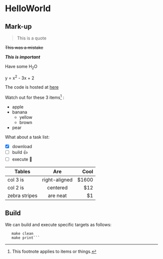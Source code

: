 # HelloWorld
## Mark-up

> This is a quote

~~This was a mistake~~

***This is important***

Have some H<sub>2</sub>O

y = x<sup>2</sup> - 3x + 2

The code is hosted at [here](https://github.com/twoptr/HelloWorld)

Watch out for these 3 items[^1] :
- apple
- banana
  - yellow
  - brown
- pear

What about a task list:

- [X] download
- [ ] build :+1:
- [ ] execute :tada:

| Tables        | Are           | Cool  |
| ------------- |:-------------:| -----:|
| col 3 is      | right-aligned | $1600 |
| col 2 is      | centered      |   $12 |
| zebra stripes | are neat      |    $1 |

[^1]: This footnote applies to items or things.

## Build
We can build and execute specific targets as follows:

```make
   make clean
   make print```
